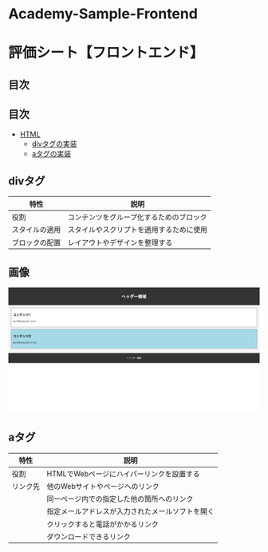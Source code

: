 # Academy-Sample-Frontend
# 評価シート【フロントエンド】

## 目次
## 目次
- [HTML](#HTML)
    - [divタグの実装](#user-content-divタグの実装)
    - [aタグの実装](#user-content-aタグの実装)

## divタグ
| 特性 | 説明 |
|------|------|
| 役割 | コンテンツをグループ化するためのブロック |
| スタイルの適用 | スタイルやスクリプトを適用するために使用 |
| ブロックの配置 | レイアウトやデザインを整理する |

## 画像
![divデモ画像](images/div-demo.png)

## aタグ
| 特性 | 説明 |
|------|------|
| 役割 | HTMLでWebページにハイパーリンクを設置する |
| リンク先 | 他のWebサイトやページへのリンク |
| | 同一ページ内での指定した他の箇所へのリンク |
| | 指定メールアドレスが入力されたメールソフトを開く |
| | クリックすると電話がかかるリンク |
| | ダウンロードできるリンク |
